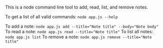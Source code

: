 This is a node command line tool to add, read, list, and remove notes.

To get a list of all valid commands: `node app.js --help`

To add a note: `node app.js add --title="Note title" --body="Note body"`
To read a note: `node app.js read --title="Note title"`
To list all notes: `node app.js list`
To remove a note: `node app.js remove --title="Note title"`

